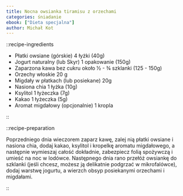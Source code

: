 ```yaml
---
title: Nocna owsianka tiramisu z orzechami
categories: śniadanie
ebook: ["Dieta specjalna"]
author: Michał Kot
---
```


::recipe-ingredients

- Płatki owsiane (górskie) 4 łyżki (40g)
- Jogurt naturalny (lub Skyr) 1 opakowanie (150g)
- Zaparzona kawa bez cukru około ½ - ¾ szklanki (125 - 150g)
- Orzechy włoskie 20 g
- Migdały w płatkach (lub posiekane) 20g
- Nasiona chia 1 łyżka (10g)
- Ksylitol 1 łyżeczka (7g)
- Kakao 1 łyżeczka (5g)
- Aromat migdałowy (opcjonalnie) 1 kropla

::

::recipe-preparation

Poprzedniego dnia wieczorem zaparz kawę, zalej nią płatki owsiane i nasiona chia, dodaj kakao, ksylitol i kropelkę aromatu migdałowego, a następnie wymieszaj całość dokładnie, zabezpiecz folią spożywczą i umieść na noc w lodówce. Następnego dnia rano przełóż owsiankę do szklanki (jeśli chcesz, możesz ją delikatnie podgrzać w mikrofalówce), dodaj warstwę jogurtu, a wierzch obsyp posiekanymi orzechami i migdałami.

::